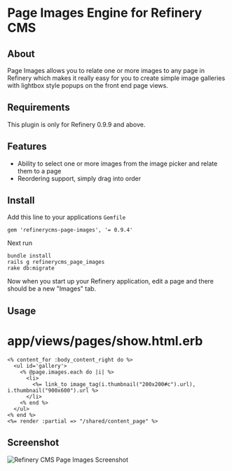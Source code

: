 # Page Images Engine for Refinery CMS

## About

Page Images allows you to relate one or more images to any page in Refinery which makes it really easy for you to create simple image galleries with lightbox style popups on the front end page views.

## Requirements

This plugin is only for Refinery 0.9.9 and above.

## Features

* Ability to select one or more images from the image picker and relate them to a page
* Reordering support, simply drag into order

## Install

Add this line to your applications `Gemfile`

    gem 'refinerycms-page-images', '= 0.9.4'
    
Next run

    bundle install
    rails g refinerycms_page_images
    rake db:migrate
    
Now when you start up your Refinery application, edit a page and there should be a new "Images" tab.

## Usage

# app/views/pages/show.html.erb
    
    <% content_for :body_content_right do %>
      <ul id='gallery'>
        <% @page.images.each do |i| %>
          <li>
            <%= link_to image_tag(i.thumbnail("200x200#c").url), i.thumbnail("900x600").url %>
          </li>
        <% end %>
      </ul>
    <% end %>
    <%= render :partial => "/shared/content_page" %>

## Screenshot

![Refinery CMS Page Images Screenshot](http://refinerycms.com/system/images/0000/1736/refinerycms-page-images.png)